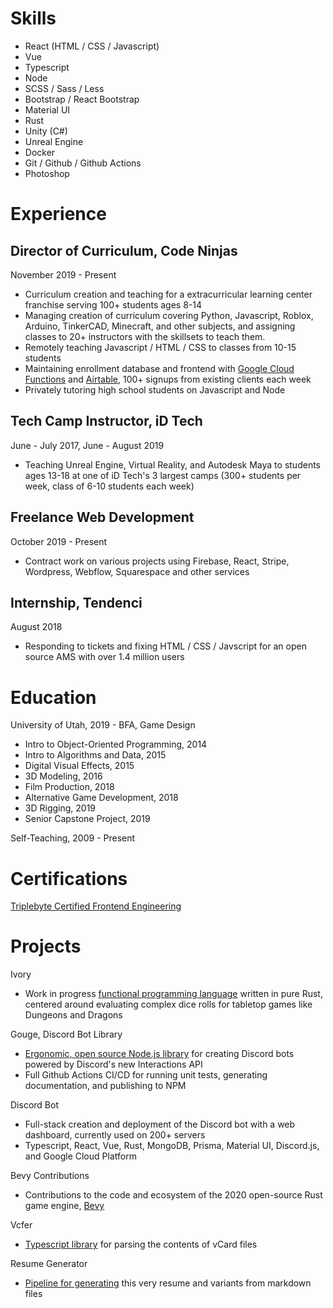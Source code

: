 # Skills

- React (HTML / CSS / Javascript)
- Vue
- Typescript
- Node
- SCSS / Sass / Less
- Bootstrap / React Bootstrap
- Material UI
- Rust
- Unity (C#)
- Unreal Engine
- Docker
- Git / Github / Github Actions
- Photoshop

# Experience

<div class="two-columns" id="jobs">

<div>

## Director of Curriculum, Code Ninjas

November 2019 - Present

- Curriculum creation and teaching for a extracurricular learning center franchise serving 100+ students ages 8-14
- Managing creation of curriculum covering Python, Javascript, Roblox, Arduino, TinkerCAD, Minecraft, and other subjects, and assigning classes to 20+ instructors with the skillsets to teach them.
- Remotely teaching Javascript / HTML / CSS to classes from 10-15 students
- Maintaining enrollment database and frontend with [Google Cloud Functions](https://cloud.google.com/functions) and [Airtable](https://airtable.com/), 100+ signups from existing clients each week
- Privately tutoring high school students on Javascript and Node

</div>

<div>

## Tech Camp Instructor, iD Tech

June - July 2017, June - August 2019

- Teaching Unreal Engine, Virtual Reality, and Autodesk Maya to students ages 13-18 at one of iD Tech's 3 largest camps (300+ students per week, class of 6-10 students each week)

</div>

<div>

## Freelance Web Development

October 2019 - Present

- Contract work on various projects using Firebase, React, Stripe, Wordpress, Webflow, Squarespace and other services

</div>

<div>

## Internship, Tendenci

August 2018

- Responding to tickets and fixing HTML / CSS / Javscript for an open source AMS with over 1.4 million users

</div>

</div>

<div class="two-columns">

<div>

# Education

University of Utah, 2019 - BFA, Game Design

- Intro to Object-Oriented Programming, 2014
- Intro to Algorithms and Data, 2015
- Digital Visual Effects, 2015
- 3D Modeling, 2016
- Film Production, 2018
- Alternative Game Development, 2018
- 3D Rigging, 2019
- Senior Capstone Project, 2019

Self-Teaching, 2009 - Present

# Certifications

[Triplebyte Certified Frontend Engineering](https://triplebyte.com/certificate/XeScOdO)

</div>

<div>

# Projects

Ivory

- Work in progress [functional programming language](https://github.com/mcpar-land/ivory) written in pure Rust, centered around evaluating complex dice rolls for tabletop games like Dungeons and Dragons

Gouge, Discord Bot Library

- [Ergonomic, open source Node.js library](https://github.com/mcpar-land/gouge) for creating Discord bots powered by Discord's new Interactions API
- Full Github Actions CI/CD for running unit tests, generating documentation, and publishing to NPM

Discord Bot

- Full-stack creation and deployment of the Discord bot with a web dashboard, currently used on 200+ servers
- Typescript, React, Vue, Rust, MongoDB, Prisma, Material UI, Discord.js, and Google Cloud Platform

Bevy Contributions

- Contributions to the code and ecosystem of the 2020 open-source Rust game engine, [Bevy](https://bevyengine.org/)

Vcfer

- [Typescript library](https://github.com/mcpar-land/vcfer) for parsing the contents of vCard files

Resume Generator

- [Pipeline for generating](https://github.com/mcpar-land/resume-gen) this very resume and variants from markdown files

</div>

</div>
